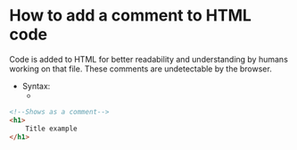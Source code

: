 # How to add a comment to HTML code
Code is added to HTML for better readability and understanding by humans working on that file. These comments are undetectable by the browser.
- Syntax:
	- <!--TEXT-->
```html
<!--Shows as a comment-->
<h1>
	Title example
</h1>
```